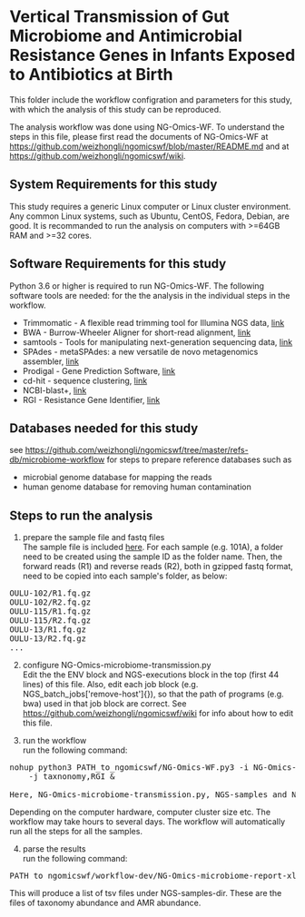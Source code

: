 # Vertical Transmission of Gut Microbiome and Antimicrobial Resistance Genes in Infants Exposed to Antibiotics at Birth

This folder include the workflow configration and parameters for this study, 
with which the analysis of this study can be reproduced.

The analysis workflow was done using NG-Omics-WF. To understand the
steps in this file, please first read the documents of NG-Omics-WF
at https://github.com/weizhongli/ngomicswf/blob/master/README.md 
and at https://github.com/weizhongli/ngomicswf/wiki.

## System Requirements for this study
This study requires a generic Linux computer or Linux cluster environment. 
Any common Linux systems, such as Ubuntu, CentOS, Fedora, Debian, are good. 
It is recommanded to run the analysis on computers with >=64GB RAM and >=32 cores. 

## Software Requirements for this study
Python 3.6 or higher is required to run NG-Omics-WF. The following software tools are needed: 
for the the analysis in the individual steps in the workflow. 
* Trimmomatic - A flexible read trimming tool for Illumina NGS data, [link](http://www.usadellab.org/cms/?page=trimmomatic)
* BWA - Burrow-Wheeler Aligner for short-read alignment, [link](https://github.com/lh3/bwa)
* samtools - Tools for manipulating next-generation sequencing data, [link](https://github.com/samtools/samtools)
* SPAdes -  metaSPAdes: a new versatile de novo metagenomics assembler, [link](https://cab.spbu.ru/software/spades/)
* Prodigal  - Gene Prediction Software, [link](https://github.com/hyattpd/Prodigal)
* cd-hit - sequence clustering, [link](https://github.com/weizhongli/cdhit)
* NCBI-blast+, [link](https://ftp.ncbi.nlm.nih.gov/blast/executables/blast+/LATEST/)
* RGI - Resistance Gene Identifier, [link](https://github.com/arpcard/rgi)

## Databases needed for this study
see https://github.com/weizhongli/ngomicswf/tree/master/refs-db/microbiome-workflow for
steps to prepare reference databases such as
* microbial genome database for mapping the reads
* human genome database for removing human contamination

## Steps to run the analysis
1. prepare the sample file and fastq files  
The sample file is included [here](./NGS-samples).
For each sample (e.g. 101A), a folder need to be created using the sample ID as the folder name.
Then, the forward reads (R1) and reverse reads (R2), both in gzipped fastq format, need to be
copied into each sample's folder, as below:
<pre>
OULU-102/R1.fq.gz
OULU-102/R2.fq.gz
OULU-115/R1.fq.gz
OULU-115/R2.fq.gz
OULU-13/R1.fq.gz
OULU-13/R2.fq.gz
...
</pre>

2. configure NG-Omics-microbiome-transmission.py  
Edit the the ENV block and NGS-executions block in the top (first 44 lines) of this file.
Also, edit each job block (e.g. NGS_batch_jobs['remove-host']{}), 
so that the path of programs (e.g. bwa) used in that job block are correct. 
See https://github.com/weizhongli/ngomicswf/wiki for info about how to edit this file.

3. run the workflow  
run the following command:
<pre>
nohup python3 PATH_to_ngomicswf/NG-Omics-WF.py3 -i NG-Omics-microbiome-transmission.py -s NGS-samples -t NGS-opts \
    -j taxnonomy,RGI &

Here, NG-Omics-microbiome-transmission.py, NGS-samples and NGS-opts are all in this folder
</pre>
Depending on the computer hardware, computer cluster size etc. The workflow may take hours to several days.
The workflow will automatically run all the steps for all the samples.

4. parse the results  
run the following command:
<pre>
PATH_to_ngomicswf/workflow-dev/NG-Omics-microbiome-report-xlsx.sh NGS-samples NGS-samples-dir
</pre>
This will produce a list of tsv files under NGS-samples-dir. These are the files of taxonomy abundance and AMR abundance.

